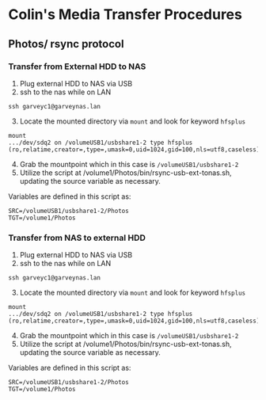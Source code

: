 # Colin's Media Transfer Procedures

## Photos/ rsync protocol
### Transfer from External HDD to NAS
1. Plug external HDD to NAS via USB
2.   ssh to the nas while on LAN
```
ssh garveyc1@garveynas.lan
```

3.  Locate the mounted directory via `mount` and look for keyword `hfsplus`
```
mount
.../dev/sdq2 on /volumeUSB1/usbshare1-2 type hfsplus (ro,relatime,creator=,type=,umask=0,uid=1024,gid=100,nls=utf8,caseless)
```

4. Grab the mountpoint which in this case is `/volumeUSB1/usbshare1-2`
5. Utilize the script at /volume1/Photos/bin/rsync-usb-ext-tonas.sh, updating the source variable as necessary.

Variables are defined in this script as:
```
SRC=/volumeUSB1/usbshare1-2/Photos
TGT=/volume1/Photos
```
### Transfer from NAS to external HDD
1. Plug external HDD to NAS via USB
2.   ssh to the nas while on LAN
```
ssh garveyc1@garveynas.lan
```

3.  Locate the mounted directory via `mount` and look for keyword `hfsplus`
```
mount
.../dev/sdq2 on /volumeUSB1/usbshare1-2 type hfsplus (ro,relatime,creator=,type=,umask=0,uid=1024,gid=100,nls=utf8,caseless)
```

4. Grab the mountpoint which in this case is `/volumeUSB1/usbshare1-2`
5. Utilize the script at /volume1/Photos/bin/rsync-usb-ext-tonas.sh, updating the source variable as necessary.

Variables are defined in this script as:
```
SRC=/volumeUSB1/usbshare1-2/Photos
TGT=/volume1/Photos
```




 